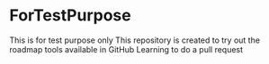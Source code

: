 # ForTestPurpose
This is for test purpose only
This repository is created to try out the roadmap tools available in GitHub
Learning to do a pull request
